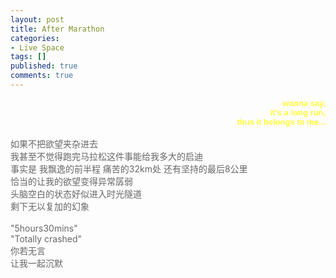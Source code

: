 ```yaml
---
layout: post
title: After Marathon
categories:
- Live Space
tags: []
published: true
comments: true
---
```

<p><span style="word-spacing:0px;font:13px arial;text-transform:none;color:rgb(0,0,0);text-indent:0px;white-space:normal;letter-spacing:normal;border-collapse:separate"><span style="color:rgb(102,102,102)">
<div align="right"><span style="word-spacing:0px;font:13px arial;text-transform:none;color:rgb(0,0,0);text-indent:0px;white-space:normal;letter-spacing:normal;border-collapse:separate"><b style="color:rgb(255,255,51)">wanna say,<br />it's a long run,<br />thus it belongs to me...</b></span><br /><br /></div></span><span style="color:rgb(102,102,102)">如果不把欲望夹杂进去<br />我甚至不觉得跑完马拉松这件事能给我多大的启迪</span><br style="color:rgb(102,102,102)" /><span style="color:rgb(102,102,102)">事实是 我飘逸的前半程 痛苦的32km处 还有坚持的最后8公里</span><br style="color:rgb(102,102,102)" /><span style="color:rgb(102,102,102)">恰当的让我的欲望变得异常孱弱</span><br style="color:rgb(102,102,102)" /><span style="color:rgb(102,102,102)">头脑空白的状态好似进入时光隧道</span><br style="color:rgb(102,102,102)" /><span style="color:rgb(102,102,102)">剩下无以复加的幻象</span><br style="color:rgb(102,102,102)" /><br style="color:rgb(102,102,102)" /><span style="color:rgb(102,102,102)">&quot;5hours30mins&quot;</span><br style="color:rgb(102,102,102)" /><span style="color:rgb(102,102,102)">&quot;Totally crashed&quot;</span><br style="color:rgb(102,102,102)" /><span style="color:rgb(102,102,102)">你若无言</span><br style="color:rgb(102,102,102)" /><span style="color:rgb(102,102,102)">让我一起沉默</span></span></p>
